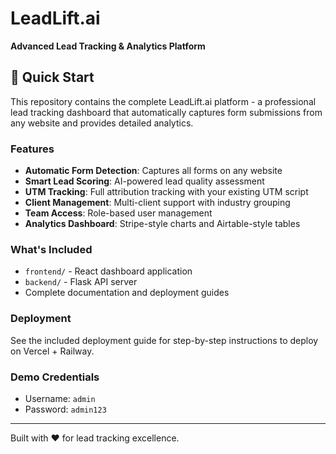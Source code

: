 # LeadLift.ai

**Advanced Lead Tracking & Analytics Platform**

## 🚀 Quick Start

This repository contains the complete LeadLift.ai platform - a professional lead tracking dashboard that automatically captures form submissions from any website and provides detailed analytics.

### Features

- **Automatic Form Detection**: Captures all forms on any website
- **Smart Lead Scoring**: AI-powered lead quality assessment
- **UTM Tracking**: Full attribution tracking with your existing UTM script
- **Client Management**: Multi-client support with industry grouping
- **Team Access**: Role-based user management
- **Analytics Dashboard**: Stripe-style charts and Airtable-style tables

### What's Included

- `frontend/` - React dashboard application
- `backend/` - Flask API server
- Complete documentation and deployment guides

### Deployment

See the included deployment guide for step-by-step instructions to deploy on Vercel + Railway.

### Demo Credentials

- Username: `admin`
- Password: `admin123`

---

Built with ❤️ for lead tracking excellence.

